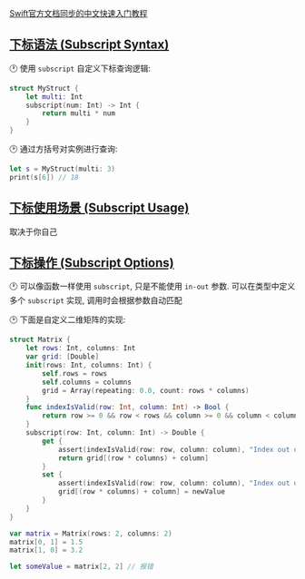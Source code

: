 [Swift官方文档同步的中文快速入门教程](https://github.com/YugenFring/swift-tutorial-quickstart/wiki)

## [下标语法 (Subscript Syntax)](https://docs.swift.org/swift-book/documentation/the-swift-programming-language/subscripts#Subscript-Syntax)

🕐 使用 `subscript` 自定义下标查询逻辑:
```swift
struct MyStruct {
    let multi: Int
    subscript(num: Int) -> Int {
        return multi * num
    }
}
```

🕑 通过方括号对实例进行查询:
```swift
let s = MyStruct(multi: 3)
print(s[6]) // 18
```
## [下标使用场景  (Subscript Usage)](https://docs.swift.org/swift-book/documentation/the-swift-programming-language/subscripts#Subscript-Usage)

取决于你自己
## [下标操作 (Subscript Options)](https://docs.swift.org/swift-book/documentation/the-swift-programming-language/subscripts#Subscript-Options)

🕐 可以像函数一样使用 `subscript`, 只是不能使用 `in-out` 参数. 可以在类型中定义多个 `subscript` 实现, 调用时会根据参数自动匹配

🕑 下面是自定义二维矩阵的实现:
```swift
struct Matrix {
    let rows: Int, columns: Int
    var grid: [Double]
    init(rows: Int, columns: Int) {
        self.rows = rows
        self.columns = columns
        grid = Array(repeating: 0.0, count: rows * columns)
    }
    func indexIsValid(row: Int, column: Int) -> Bool {
        return row >= 0 && row < rows && column >= 0 && column < columns
    }
    subscript(row: Int, column: Int) -> Double {
        get {
            assert(indexIsValid(row: row, column: column), "Index out of range")
            return grid[(row * columns) + column]
        }
        set {
            assert(indexIsValid(row: row, column: column), "Index out of range")
            grid[(row * columns) + column] = newValue
        }
    }
}

var matrix = Matrix(rows: 2, columns: 2)
matrix[0, 1] = 1.5
matrix[1, 0] = 3.2

let someValue = matrix[2, 2] // 报错
```


<!-- ##{"script":"<script src='https://blog.meekdai.com/assets/GmeekTOC.js'></script>"}## -->